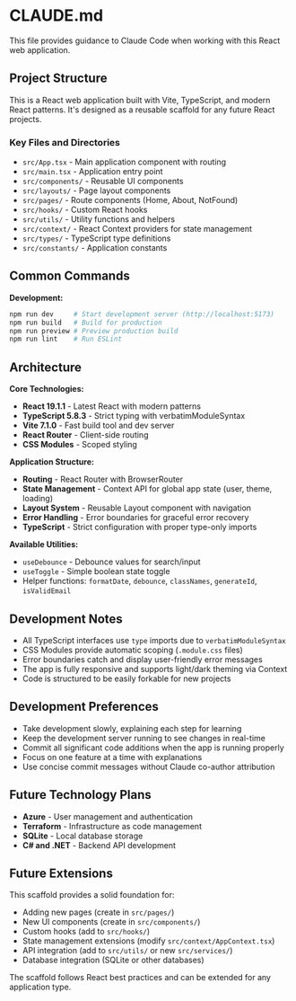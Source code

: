 # CLAUDE.md

This file provides guidance to Claude Code when working with this React web application.

## Project Structure

This is a React web application built with Vite, TypeScript, and modern React patterns. It's designed as a reusable scaffold for any future React projects.

### Key Files and Directories
- `src/App.tsx` - Main application component with routing
- `src/main.tsx` - Application entry point
- `src/components/` - Reusable UI components
- `src/layouts/` - Page layout components
- `src/pages/` - Route components (Home, About, NotFound)
- `src/hooks/` - Custom React hooks
- `src/utils/` - Utility functions and helpers
- `src/context/` - React Context providers for state management
- `src/types/` - TypeScript type definitions
- `src/constants/` - Application constants

## Common Commands

**Development:**
```bash
npm run dev     # Start development server (http://localhost:5173)
npm run build   # Build for production
npm run preview # Preview production build
npm run lint    # Run ESLint
```

## Architecture

**Core Technologies:**
- **React 19.1.1** - Latest React with modern patterns
- **TypeScript 5.8.3** - Strict typing with verbatimModuleSyntax
- **Vite 7.1.0** - Fast build tool and dev server
- **React Router** - Client-side routing
- **CSS Modules** - Scoped styling

**Application Structure:**
- **Routing** - React Router with BrowserRouter
- **State Management** - Context API for global app state (user, theme, loading)
- **Layout System** - Reusable Layout component with navigation
- **Error Handling** - Error boundaries for graceful error recovery
- **TypeScript** - Strict configuration with proper type-only imports

**Available Utilities:**
- `useDebounce` - Debounce values for search/input
- `useToggle` - Simple boolean state toggle
- Helper functions: `formatDate`, `debounce`, `classNames`, `generateId`, `isValidEmail`

## Development Notes

- All TypeScript interfaces use `type` imports due to `verbatimModuleSyntax`
- CSS Modules provide automatic scoping (`.module.css` files)
- Error boundaries catch and display user-friendly error messages
- The app is fully responsive and supports light/dark theming via Context
- Code is structured to be easily forkable for new projects

## Development Preferences

- Take development slowly, explaining each step for learning
- Keep the development server running to see changes in real-time
- Commit all significant code additions when the app is running properly
- Focus on one feature at a time with explanations
- Use concise commit messages without Claude co-author attribution

## Future Technology Plans

- **Azure** - User management and authentication
- **Terraform** - Infrastructure as code management
- **SQLite** - Local database storage
- **C# and .NET** - Backend API development

## Future Extensions

This scaffold provides a solid foundation for:
- Adding new pages (create in `src/pages/`)
- New UI components (create in `src/components/`)
- Custom hooks (add to `src/hooks/`)
- State management extensions (modify `src/context/AppContext.tsx`)
- API integration (add to `src/utils/` or new `src/services/`)
- Database integration (SQLite or other databases)

The scaffold follows React best practices and can be extended for any application type.